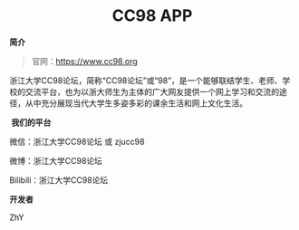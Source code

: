 

<h1 align = "center"><b>CC98 APP</b></h1>

<b>简介</b>

> 官网：https://www.cc98.org

浙江大学CC98论坛，简称“CC98论坛”或“98”，是一个能够联结学生、老师、学校的交流平台，也为以浙大师生为主体的广大网友提供一个网上学习和交流的途径，从中充分展现当代大学生多姿多彩的课余生活和网上文化生活。

<b> 我们的平台</b>

微信：浙江大学CC98论坛 或 zjucc98

微博：浙江大学CC98论坛

Bilibili：浙江大学CC98论坛

<b>开发者</b>

ZhY
